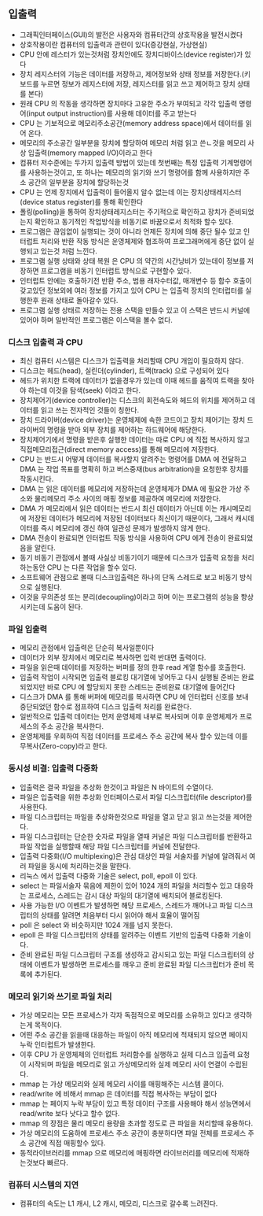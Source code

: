 ## 입출력

* 그래픽인터페이스(GUI)의 발전은 사용자와 컴퓨터간의 상호작용을 발전시켰다
* 상호작용이란 컴퓨터의 입출력과 관련이 있다(증강현실, 가상현실)
* CPU 안에 레스터가 있는것처럼 장치안에도 장치디바이스(device register)가 있다
* 장치 레지스터의 기능은 데이터를 저장하고, 제어정보와 상태 정보를 저장한다.(키보드를 누르면 정보가 레지스터에 저장, 레지스터를 읽고 쓰고 제어하고 장치 상태를 본다)
* 원래 CPU 의 작동을 생각하면 장치마다 고유한 주소가 부여되고 각각 입출력 명령어(input output instruction)를 사용해 데이터를 주고 받는다
* CPU 는 기보적으로 메모리주소공간(memory address space)에서 데이터를 읽어 온다.
* 메모리의 주소공간 일부분을 장치에 할당하여 메모리 처럼 읽고 쓴ㄴ것을 메모리 사상 입출력(memory mapped I/O)이라고 한다
* 컴퓨터 저수준에는 두가지 입출력 방법이 있는데 첫번째는 특정 입출력 기계명령어를 사용하는것이고, 또 하나는 메모리의 읽기와 쓰기 명령어를 함께 사용하지만 주소 공간의 일부분을 장치에 할당하는것
* CPU 는 언제 장치에서 입출력이 들어올지 알수 없는데 이는 장치상태레지스터(device status register)를 통해 확인한다
* 폴링(polling)을 통하여 장치상태레지스터는 주기적으로 확인하고 장치가 준비되었는지 확인하고 동기적인 작업방식을 비동기로 바꿈으로서 최적화 할수 있다.
* 프로그램은 끊임없이 실행되는 것이 아니라 언제든 장치에 의해 중단 될수 있고 인터럽트 처리와 반환 작동 방식은 운영체제와 협조하여 프로그래머에게 중단 없이 실행되고 있는것 처럼 느낀다.
* 프로그램 실행 상태와 상태 복원 은 CPU 의 약간의 시간낭비가 있는데이 정보를 저장하면 프로그램을 비동기 인터럽트 방식으로 구현할수 있다.
* 인터럽트 안에는 호출하기전 반환 주소, 범용 래자수터값, 매개변수 등 함수 호출이 갖고있던 정보외에 여러 정보를 가지고 있어 CPU 는 입출력 장치의 인터럽터를 실행한후 원래 상태로 돌아갈수 있다.
* 프로그램 실행 상태르 저장하는 전용 스택을 만들수 있고 이 스택은 반드시 커널에 있어야 하며 일반적인 프로그램은 이스택을 볼수 없다.

### 디스크 입출력 과 CPU 

* 최신 컴퓨터 시스템은 디스크가 입출력을 처리할때 CPU 개입이 필요하지 않다.
* 디스크는 헤드(head), 실린더(cylinder), 트랙(track) 으로 구성되어 있다
* 헤드가 위치한 트랙에 데이터가 없을경우가 있는데 이때 헤드를 움직여 트랙을 찾아야 하는데 이것을 탐색(seek) 이라고 한다.
* 장치제어기(device controller)는 디스크의 회전속도와 헤드의 위치를 제어하고 데이터를 읽고 쓰는 전자적인 것들이 칭한다.
* 장치 드라이버(device driver)는 운영체제에 속한 코드이고 장치 제어기는 장치 드라이버의 명령을 받아 외부 장치를 제어하는 하드웨어에 해당한다.
* 장치제어기에서 명령을 받은후 실행한 데이터는 따로 CPU 에 직접 복사하지 않고 직접메모리접근(direct memory access)를 통해 메모리에 저장한다.
* CPU 는 반드시 어떻게 데이터를 복사할지 알려주는 명령어를 DMA 에 전달하고 DMA 는 작업 목표를 명확히 하고 버스중재(bus arbitration)을 요청한후 장치를 작동시킨다.
* DMA 는 읽은 데이터를 메모리에 저장하는데 운영체제가 DMA 에 필요한 가상 주소와 물리메모리 주소 사이의 매핑 정보를 제공하여 메모리에 저장한다.
* DMA 가 메모리에서 읽은 데이터는 반드시 최신 데이터가 아닌데 이는 캐시메모리에 저장된 데이터가 메모리에 저장된 데이터보다 최신이기 때문이다, 그래서 캐시데이터를 즉시 메모리에 갱신 하여 일관성 문제가 발생하지 않게 한다.
* DMA 전송이 완료되면 인터럽트 작동 방식을 사용하여 CPU 에게 전송이 완료되었음을 알린다.
* 동기 비동기 관점에서 볼때 사실상 비동기이기 때문에 디스크가 입출력 요청을 처리하는동안 CPU 는 다른 작업을 할수 있다.
* 소프트웨어 관점으로 볼때 디스크입출력은 하나의 단독 스레드로 보고 비동기 방식으로 실행된다.
* 이것을 무의존성 또는 분리(decoupling)이라고 하며 이는 프로그램의 성능을 향상시키는데 도움이 된다.

### 파일 입출력

* 메모리 관점에서 입출력은 단순히 복사일뿐이다
* 데이터가 외부 장치에서 메모리로 복사하면 입력 반대면 출력이다.
* 파일을 읽은때 데이터를 저장하는 버퍼를 정의 한후 read 계열 함수를 호출한다. 
* 입출력 작업이 시작되면 입출력 블로킹 대기열에 넣어두고 다시 실행될 준비는 완료 되었지만 바로 CPU 에 할당되지 못한 스레드는 준비완료 대기열에 들어간다
* 디스크가 DMA 를 통해 버퍼에 메모리를 복사하면 CPU 에 인터럽터 신호를 보내 중단되었던 함수로 점프하여 디스크 입출력 처리를 완료한다.
* 일반적으로 입출력 데이터는 먼저 운영체제 내부로 복사되며 이후 운영체제가 프로세스의 주소 공간을 복사한다.
* 운영체제를 우회하여 직접 데이터를 프로세스 주소 공간에 복사 할수 있는데 이를 무복사(Zero-copy)라고 한다.

### 동시성 비결: 입출력 다중화

* 입출력은 결국 파일을 추상화 한것이고 파일은 N 바이트의 수열이다.
* 파일은 입출력을 위한 추상화 인터페이스로서 파일 디스크립터(file descriptor)를 사용한다.
* 파일 디스크립터는 파일을 추상화한것으로 파일을 열고 닫고 읽고 쓰는것을 제어한다.
* 파일 디스크립터는 단순한 숫자로 파일을 열때 커널은 파일 디스크립터를 반환하고 파일 작업을 실행할때 해당 파일 디스크립터를 커널에 전달한다.
* 입출력 다중화(I/O multiplexing)은 관심 대상인 파일 서술자를 커널에 알려줘서 여러 파일을 동시에 처리하는것을 말한다.
* 리눅스 에서 입출력 다중화 기술은 select, poll, epoll 이 있다.
* select 는 파일서술자 묶음에 제한이 있어 1024 개의 파일을 처리할수 있고 대응하는 프로세스, 스레드는 감시 대상 파일의 대기열에 배치되어 블로킹된다.
* 사용 가능한 I/O 이벤트가 발생하면 해당 프로세스, 스레드가 깨어나고 파일 디스크립터의 상태를 알려면 처음부터 다시 읽어야 해서 효율이 떨어짐
* poll 은 select 와 비슷하지만 1024 개를 넘지 못한다.
* epoll 은 파일 디스크립터의 상태를 알려주는 이벤트 기반의 입출력 다중화 기술이다.
* 준비 완료된 파일 디스크립터 구조를 생성하고 감시되고 있는 파일 디스크립터의 상태에 이벤트가 발생하면 프로세스를 깨우고 준비 완료된 파일 디스크립터가 준비 목록에 추가된다.

### 메모리 읽기와 쓰기로 파일 처리

* 가상 메모리는 모든 프로세스가 각자 독점적으로 메모리를 소유하고 있다고 생각하는게 목적이다.
* 어떤 주소 공간을 읽을때 대응하는 파일이 아직 메모리에 적재되지 않으면 페이지 누락 인터럽트가 발생한다.
* 이후 CPU 가 운영체제의 인터럽트 처리함수를 실행하고 실제 디스크 입출력 요청이 시작되며 파일을 메모리로 읽고 가상메모리와 실제 메모리 사이 연결이 수립된다.
* mmap 는 가상 메모리와 실제 메모리 사이를 매핑해주는 시스템 콜이다.
* read/write 에 비해서 mmap 은 데이터를 직접 복사하는 부담이 없다
* mmap 는 페이지 누락 부담이 있고 특정 데이터 구조를 사용해야 해서 성능면에서 read/write 보다 낫다고 할수 없다.
* mmap 의 장점은 물리 메모리 용량을 초과할 정도로 큰 파일을 처리할때 유용하다.
* 가상 메모리의 도움하에 프로세스 주소 공간이 충분하다면 파일 전체를 프로세스 주소 공간에 직접 매핑할수 있다.
* 동적라이브러리를 mmap 으로 메모리에 매핑하면 라이브러리를 메모리에 적재하는것보다 빠르다.

### 컴퓨터 시스템의 지연

* 컴퓨터의 속도는 L1 캐시, L2 캐시, 메모리, 디스크로 갈수록 느려진다.